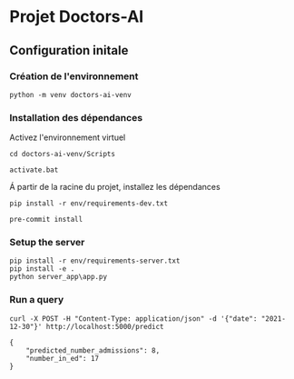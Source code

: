 # Projet Doctors-AI

## Configuration initale

### Création de l'environnement

```
python -m venv doctors-ai-venv
```

### Installation des dépendances

Activez l'environnement virtuel

```
cd doctors-ai-venv/Scripts
```

```
activate.bat
```

Á partir de la racine du projet, installez les dépendances

```
pip install -r env/requirements-dev.txt
```

```
pre-commit install
```

### Setup the server

```
pip install -r env/requirements-server.txt
pip install -e .
python server_app\app.py
```

### Run a query

```
curl -X POST -H "Content-Type: application/json" -d '{"date": "2021-12-30"}' http://localhost:5000/predict
```

```
{
    "predicted_number_admissions": 8,
    "number_in_ed": 17
}
```
